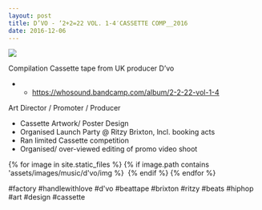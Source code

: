 ```yaml
---
layout: post
title: D’VO - ‘2+2=22 VOL. 1-4′CASSETTE COMP__2016
date: 2016-12-06
---
```



<img src="{{site.baseurl}}/assets/images/music/d'vo/title.jpg">

Compilation Cassette tape from UK producer D’vo

* * https://whosound.bandcamp.com/album/2-2-22-vol-1-4

Art Director / Promoter / Producer

* Cassette Artwork/ Poster Design
* Organised Launch Party @ Ritzy Brixton, lncl. booking acts
* Ran limited Cassette competition
* Organised/ over-viewed editing of promo video shoot


{% for image in site.static_files %}
  {% if image.path contains 'assets/images/music/d'vo/img %}
  <img src="{{ image.path }}" alt="">
  {% endif %}
{% endfor %}

#factory #handlewithlove #d'vo #beattape #brixton #ritzy #beats #hiphop #art #design #cassette